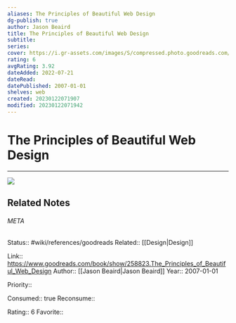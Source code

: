 ```yaml
---
aliases: The Principles of Beautiful Web Design
dg-publish: true
author: Jason Beaird
title: The Principles of Beautiful Web Design
subtitle: 
series: 
cover: https://i.gr-assets.com/images/S/compressed.photo.goodreads.com/books/1436377686l/258823._SX318_.jpg
rating: 6
avgRating: 3.92
dateAdded: 2022-07-21
dateRead: 
datePublished: 2007-01-01
shelves: web
created: 20230122071907
modified: 20230122071942
---
```

# The Principles of Beautiful Web Design
---
![](https://i.gr-assets.com/images/S/compressed.photo.goodreads.com/books/1436377686l/258823._SX318_.jpg)

## Related Notes




###### META
Status:: #wiki/references/goodreads
Related:: [[Design\|Design]]

Link:: https://www.goodreads.com/book/show/258823.The_Principles_of_Beautiful_Web_Design
Author:: [[Jason Beaird\|Jason Beaird]]
Year:: 2007-01-01

Priority:: 

Consumed:: true
Reconsume:: 

Rating:: 6
Favorite:: 
